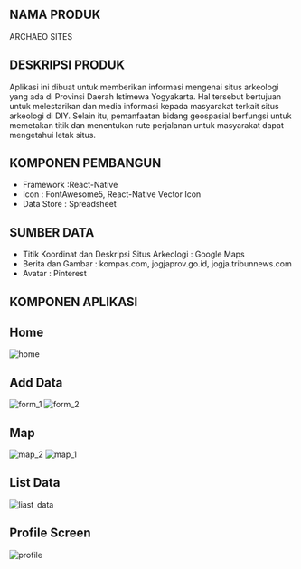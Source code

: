 ## NAMA PRODUK
ARCHAEO SITES

## DESKRIPSI PRODUK
Aplikasi ini dibuat untuk memberikan informasi mengenai situs arkeologi yang ada di Provinsi Daerah Istimewa Yogyakarta. Hal tersebut bertujuan untuk melestarikan dan media informasi kepada masyarakat terkait situs arkeologi di DIY. Selain itu, pemanfaatan bidang geospasial berfungsi untuk memetakan titik dan menentukan rute perjalanan untuk masyarakat dapat mengetahui letak situs.

## KOMPONEN PEMBANGUN
- Framework :React-Native
- Icon : FontAwesome5, React-Native Vector Icon
- Data Store : Spreadsheet

## SUMBER DATA
- Titik Koordinat dan Deskripsi Situs Arkeologi : Google Maps
- Berita dan Gambar : kompas.com, jogjaprov.go.id, jogja.tribunnews.com
- Avatar : Pinterest

## KOMPONEN APLIKASI
## Home 
![home](https://github.com/nisamelia/archaeo-sites-3/assets/142764775/74dfa3b2-22a5-4f7d-93f0-f6a8ec390b2a)
## Add Data
![form_1](https://github.com/nisamelia/archaeo-sites-3/assets/142764775/f5852d9b-10e3-4da6-8fac-ccebe61a0083)
![form_2](https://github.com/nisamelia/archaeo-sites-3/assets/142764775/b3709fe6-5fe4-46e3-ad73-c540ff54625e)
## Map
![map_2](https://github.com/nisamelia/archaeo-sites-3/assets/142764775/9301ed73-9b7f-4186-ab1b-d7de562ebbab)
![map_1](https://github.com/nisamelia/archaeo-sites-3/assets/142764775/5459585b-0c70-4524-a051-12b87d9dd676)
## List Data
![liast_data](https://github.com/nisamelia/archaeo-sites-3/assets/142764775/bc21ad4a-0be6-455e-a7e8-fa3c03855fb9) 
## Profile Screen
![profile](https://github.com/nisamelia/archaeo-sites-3/assets/142764775/093a260f-2d73-4c2a-b789-ebd39479d937)

